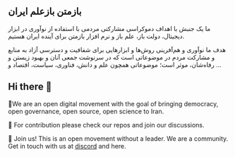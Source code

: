 ## باز‌متن باز‌علم ایران

ما یک جنبش با اهداف دموکراسی مشارکتی مردمی با استفاده از نوآوری در ابزار دیجیتال، دولت باز، علم باز و نرم افزار بازمتن برای آینده ایران هستیم.

 هدف ما نوآوری و هم‌آفرینی روش‌ها و ابزارهایی برای شفافیت و دسترسی  آزاد به منابع  و مشارکت مردم در موضوعاتی است که در سرنوشت جمعی آنان و بهبود زیستن و رفاه‌شان، موثر است؛ موضوعاتی همچون علم و دانش، فناوری، سیاست، اقتصاد و ...

## Hi there 👋

🙋‍We are an open digital movement with the goal of bringing democracy, open governance, open source, open science to Iran.

🌈  For contribution please check our repos and join our discussions.

🗽  Join us! This is an open movement without a leader. We are a community. Get in touch with us at [discord](https://discord.gg/2zkS4MekxB) and here.

<!--

**Here are some ideas to get you started:**

🙋‍♀️ A short introduction - what is your organization all about?
🌈 Contribution guidelines - how can the community get involved?
👩‍💻 Useful resources - where can the community find your docs? Is there anything else the community should know?
🍿 Fun facts - what does your team eat for breakfast?
🧙 Remember, you can do mighty things with the power of [Markdown](https://docs.github.com/github/writing-on-github/getting-started-with-writing-and-formatting-on-github/basic-writing-and-formatting-syntax)
-->
